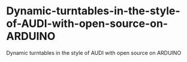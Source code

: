 # Dynamic-turntables-in-the-style-of-AUDI-with-open-source-on-ARDUINO
Dynamic turntables in the style of AUDI with open source on ARDUINO
